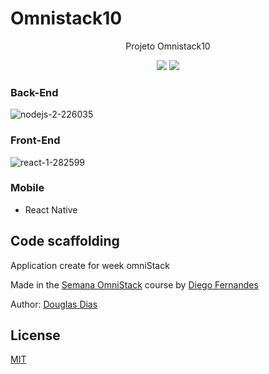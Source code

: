# Omnistack10

<p align="center">
    Projeto Omnistack10
</p>
<p align="center">
	<img src="https://img.shields.io/badge/Language-Node/ReactJs/ReactNative-orange">
	<img src="https://img.shields.io/badge/Latest%20Update-18/01/2020-brightgreen.svg">
</p>

### Back-End
![nodejs-2-226035](https://user-images.githubusercontent.com/20793718/72665430-2b01fa80-39e7-11ea-91da-84b87a6d54cb.png)

### Front-End
![react-1-282599](https://user-images.githubusercontent.com/20793718/72665439-5258c780-39e7-11ea-92a0-fe4ac172c20b.png)

### Mobile
* React Native

## Code scaffolding

Application create for week omniStack

Made in the [Semana OmniStack](https://www.rocketseat.com.br/) course by [Diego Fernandes](https://github.com/diego3g)

Author: [Douglas Dias](https://github.com/douglasjava)

## License ##

[MIT](LICENSE)
